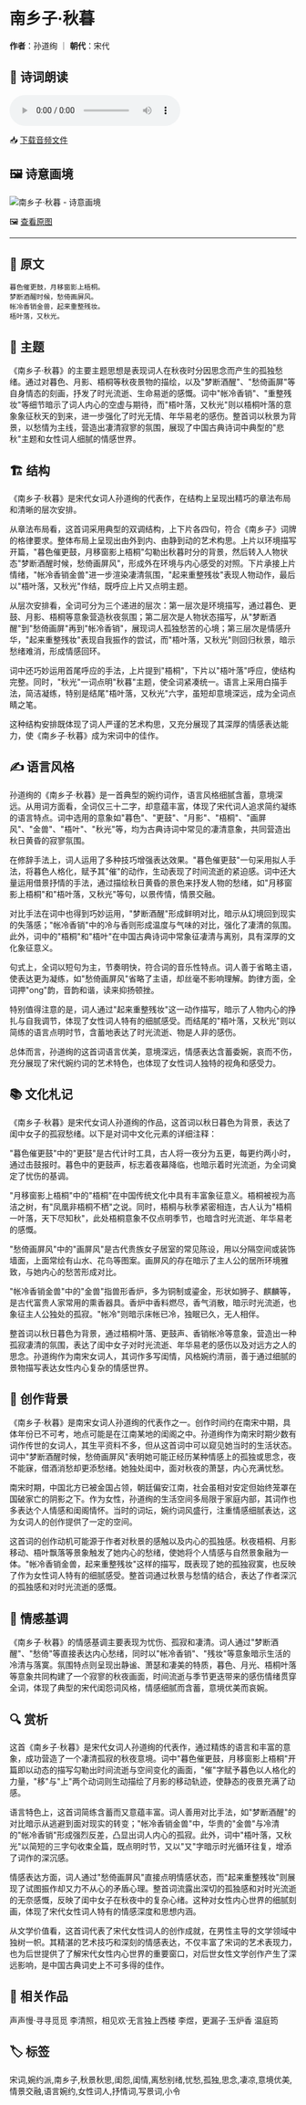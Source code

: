 # 南乡子·秋暮
**作者**：孙道绚 ｜ **朝代**：宋代

## 🎵 诗词朗读
<audio controls>
  <source src="./data/mp3/南乡子·秋暮_audio.mp3" type="audio/mpeg">
  您的浏览器不支持音频播放。
</audio>

📥 [下载音频文件](./data/mp3/南乡子·秋暮_audio.mp3)

## 🖼️ 诗意画境
![南乡子·秋暮 - 诗意画境](./data/images/南乡子·秋暮_孙道绚.jpg)

🖼️ [查看原图](./data/images/南乡子·秋暮_孙道绚.jpg)

---
## 📜 原文
```
暮色催更鼓，月移窗影上梧桐。
梦断酒醒时候，愁倚画屏风。
帐冷香销金兽，起来重整残妆。
梧叶落，又秋光。
```
## 🎯 主题
《南乡子·秋暮》的主要主题思想是表现词人在秋夜时分因思念而产生的孤独愁绪。通过对暮色、月影、梧桐等秋夜景物的描绘，以及"梦断酒醒"、"愁倚画屏"等自身情态的刻画，抒发了时光流逝、生命易逝的感慨。词中"帐冷香销"、"重整残妆"等细节暗示了词人内心的空虚与期待，而"梧叶落，又秋光"则以梧桐叶落的意象象征秋天的到来，进一步强化了时光无情、年华易老的感伤。整首词以秋景为背景，以愁情为主线，营造出凄清寂寥的氛围，展现了中国古典诗词中典型的"悲秋"主题和女性词人细腻的情感世界。
## 🏗️ 结构
《南乡子·秋暮》是宋代女词人孙道绚的代表作，在结构上呈现出精巧的章法布局和清晰的层次安排。

从章法布局看，这首词采用典型的双调结构，上下片各四句，符合《南乡子》词牌的格律要求。整体布局上呈现出由外到内、由静到动的艺术构思。上片以环境描写开篇，"暮色催更鼓，月移窗影上梧桐"勾勒出秋暮时分的背景，然后转入人物状态"梦断酒醒时候，愁倚画屏风"，形成外在环境与内心感受的对照。下片承接上片情绪，"帐冷香销金兽"进一步渲染凄清氛围，"起来重整残妆"表现人物动作，最后以"梧叶落，又秋光"作结，既呼应上片又点明主题。

从层次安排看，全词可分为三个递进的层次：第一层次是环境描写，通过暮色、更鼓、月影、梧桐等意象营造秋夜氛围；第二层次是人物状态描写，从"梦断酒醒"到"愁倚画屏"再到"帐冷香销"，展现词人孤独愁苦的心境；第三层次是情感升华，"起来重整残妆"表现自我振作的尝试，而"梧叶落，又秋光"则回归秋景，暗示愁绪难消，形成情感回环。

词中还巧妙运用首尾呼应的手法，上片提到"梧桐"，下片以"梧叶落"呼应，使结构完整。同时，"秋光"一词点明"秋暮"主题，使全词紧凑统一。语言上采用白描手法，简洁凝练，特别是结尾"梧叶落，又秋光"六字，虽短却意境深远，成为全词点睛之笔。

这种结构安排既体现了词人严谨的艺术构思，又充分展现了其深厚的情感表达能力，使《南乡子·秋暮》成为宋词中的佳作。
## ✍️ 语言风格
孙道绚的《南乡子·秋暮》是一首典型的婉约词作，语言风格细腻含蓄，意境深远。从用词方面看，全词仅三十二字，却意蕴丰富，体现了宋代词人追求简约凝练的语言特点。词中选用的意象如"暮色"、"更鼓"、"月影"、"梧桐"、"画屏风"、"金兽"、"梧叶"、"秋光"等，均为古典诗词中常见的凄清意象，共同营造出秋日黄昏的寂寥氛围。

在修辞手法上，词人运用了多种技巧增强表达效果。"暮色催更鼓"一句采用拟人手法，将暮色人格化，赋予其"催"的动作，生动表现了时间流逝的紧迫感。词中还大量运用借景抒情的手法，通过描绘秋日黄昏的景色来抒发人物的愁绪，如"月移窗影上梧桐"和"梧叶落，又秋光"等句，以景传情，情景交融。

对比手法在词中也得到巧妙运用，"梦断酒醒"形成鲜明对比，暗示从幻境回到现实的失落感；"帐冷香销"中的冷与香则形成温度与气味的对比，强化了凄清的氛围。此外，词中的"梧桐"和"梧叶"在中国古典诗词中常象征凄清与离别，具有深厚的文化象征意义。

句式上，全词以短句为主，节奏明快，符合词的音乐性特点。词人善于省略主语，使表达更为凝练，如"愁倚画屏风"省略了主语，却丝毫不影响理解。韵律方面，全词押"ong"韵，音韵和谐，读来抑扬顿挫。

特别值得注意的是，词人通过"起来重整残妆"这一动作描写，暗示了人物内心的挣扎与自我调节，体现了女性词人特有的细腻感受。而结尾的"梧叶落，又秋光"则以简练的语言点明时节，含蓄地表达了时光流逝、物是人非的感伤。

总体而言，孙道绚的这首词语言优美，意境深远，情感表达含蓄委婉，哀而不伤，充分展现了宋代婉约词的艺术特色，也体现了女性词人独特的视角和感受力。
## 📚 文化札记
《南乡子·秋暮》是宋代女词人孙道绚的作品，这首词以秋日暮色为背景，表达了闺中女子的孤寂愁绪。以下是对词中文化元素的详细注释：

"暮色催更鼓"中的"更鼓"是古代计时工具，古人将一夜分为五更，每更约两小时，通过击鼓报时。暮色中的更鼓声，标志着夜幕降临，也暗示着时光流逝，为全词奠定了忧伤的基调。

"月移窗影上梧桐"中的"梧桐"在中国传统文化中具有丰富象征意义。梧桐被视为高洁之树，有"凤凰非梧桐不栖"之说。同时，梧桐与秋季紧密相连，古人认为"梧桐一叶落，天下尽知秋"，此处梧桐意象不仅点明季节，也暗含时光流逝、年华易老的感慨。

"愁倚画屏风"中的"画屏风"是古代贵族女子居室的常见陈设，用以分隔空间或装饰墙面，上面常绘有山水、花鸟等图案。画屏风的存在暗示了主人公的居所环境雅致，与她内心的愁苦形成对比。

"帐冷香销金兽"中的"金兽"指兽形香炉，多为铜制或鎏金，形状如狮子、麒麟等，是古代富贵人家常用的熏香器具。香炉中香料燃尽，香气消散，暗示时光流逝，也象征主人公独处的孤寂。"帐冷"则暗示床帐已冷，独眠已久，无人相伴。

整首词以秋日暮色为背景，通过梧桐叶落、更鼓声、香销帐冷等意象，营造出一种孤寂凄清的氛围，表达了闺中女子对时光流逝、年华易老的感伤以及对远方之人的思念。孙道绚作为南宋女词人，其词作多写闺情，风格婉约清丽，善于通过细腻的景物描写表达女性内心复杂的情感世界。
## 🌅 创作背景
《南乡子·秋暮》是南宋女词人孙道绚的代表作之一。创作时间约在南宋中期，具体年份已不可考，地点可能是在江南某地的闺阁之中。孙道绚作为南宋时期少数有词作传世的女词人，其生平资料不多，但从这首词中可以窥见她当时的生活状态。词中"梦断酒醒时候，愁倚画屏风"表明她可能正经历某种情感上的孤独或思念，夜不能寐，借酒消愁却更添愁绪。她独处闺中，面对秋夜的萧瑟，内心充满忧愁。

南宋时期，中国北方已被金国占领，朝廷偏安江南，社会虽相对安定但始终笼罩在国破家亡的阴影之下。作为女性，孙道绚的生活空间多局限于家庭内部，其词作也多表达个人情感和闺阁情怀。当时的词坛，婉约词风盛行，注重情感细腻表达，这为女词人的创作提供了一定的空间。

这首词的创作动机可能源于作者对秋景的感触以及内心的孤独感。秋夜梧桐、月影移动、梧叶飘落等景象触发了她内心的愁绪，使她将个人情感与自然景象融为一体。"帐冷香销金兽，起来重整残妆"这样的描写，既表现了她的孤独寂寞，也反映了作为女性词人特有的细腻感受。整首词通过秋景与愁情的结合，表达了作者深沉的孤独感和对时光流逝的感慨。
## 💭 情感基调
《南乡子·秋暮》的情感基调主要表现为忧伤、孤寂和凄清。词人通过"梦断酒醒"、"愁倚"等直接表达内心愁绪，同时以"帐冷香销"、"残妆"等意象暗示生活的冷清与落寞。氛围特点则呈现出静谧、萧瑟和凄美的特质，暮色、月光、梧桐叶落等意象共同构建了一个寂寥的秋夜画面，时间流逝与季节更迭带来的感伤情绪贯穿全词，体现了典型的宋代闺怨词风格，情感细腻而含蓄，意境优美而哀婉。
## 🔍 赏析
这首《南乡子·秋暮》是宋代女词人孙道绚的代表作，通过精炼的语言和丰富的意象，成功营造了一个凄清孤寂的秋夜意境。词中"暮色催更鼓，月移窗影上梧桐"开篇即以动态的描写勾勒出时间流逝与空间变化的画面，"催"字赋予暮色以人格化的力量，"移"与"上"两个动词则生动描绘了月影的移动轨迹，使静态的夜景充满了动感。

语言特色上，这首词简练含蓄而又意蕴丰富。词人善用对比手法，如"梦断酒醒"的对比暗示从逃避到面对现实的转变；"帐冷香销金兽"中，华贵的"金兽"与冷清的"帐冷香销"形成强烈反差，凸显出词人内心的孤寂。此外，词中"梧叶落，又秋光"以简短的三字句收束全篇，既点明时节，又以"又"字暗示时光循环往复，增添了词作的深沉感。

情感表达方面，词人通过"愁倚画屏风"直接点明情感状态，而"起来重整残妆"则展现了试图振作却又力不从心的矛盾心理。整首词流露出深切的孤独感和对时光流逝的无奈感慨，反映了闺中女子在秋夜中的复杂心绪。这种对女性内心世界的细腻刻画，体现了宋代女性词人特有的情感深度和思想内涵。

从文学价值看，这首词代表了宋代女性词人的创作成就，在男性主导的文学领域中独树一帜。其精湛的艺术技巧和深刻的情感表达，不仅丰富了宋词的艺术表现力，也为后世提供了了解宋代女性内心世界的重要窗口，对后世女性文学创作产生了深远影响，是中国古典词史上不可多得的佳作。
## 📖 相关作品
声声慢·寻寻觅觅 李清照，相见欢·无言独上西楼 李煜，更漏子·玉炉香 温庭筠
## 🏷️ 标签
宋词,婉约派,南乡子,秋景秋思,闺怨,闺情,离愁别绪,忧愁,孤独,思念,凄凉,意境优美,情景交融,语言婉约,女性词人,抒情词,写景词,小令
